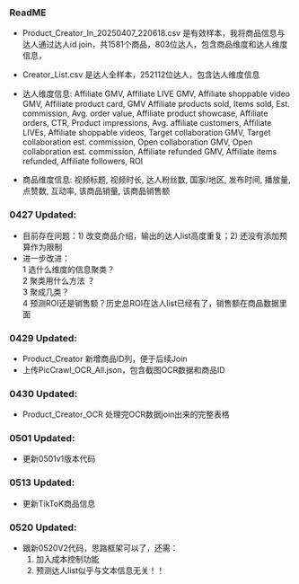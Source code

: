 ### ReadME
- Product_Creator_In_20250407_220618.csv 是有效样本，我将商品信息与达人通过达人id join，共1581个商品，803位达人，包含商品维度和达人维度信息，
- Creator_List.csv 是达人全样本，252112位达人，包含达人维度信息

- 达人维度信息:
  Affiliate GMV, Affiliate LIVE GMV, Affiliate shoppable video GMV, Affiliate product card,
  GMV Affiliate products sold, Items sold, Est. commission, Avg. order value, Affiliate product showcase,
  Affiliate orders, CTR, Product impressions, Avg. affiliate customers, Affiliate LIVEs,
  Affiliate shoppable videos, Target collaboration GMV, Target collaboration est. commission, Open collaboration GMV,
  Open collaboration est. commission, Affiliate refunded GMV, Affiliate items refunded, Affiliate followers, ROI
- 商品维度信息:
  视频标题, 视频时长, 达人粉丝数, 国家/地区, 发布时间, 播放量, 点赞数, 互动率, 该商品销量, 该商品销售额

### 0427 Updated:
- 目前存在问题：1) 改变商品介绍，输出的达人list高度重复；2) 还没有添加预算作为限制
- 进一步改进：<br>
  1 选什么维度的信息聚类？<br>
  2 聚类用什么方法 ？<br>
  3 聚成几类？<br>
  4 预测ROI还是销售额？历史总ROI在达人list已经有了，销售额在商品数据里面

### 0429 Updated:
- Product_Creator 新增商品ID列，便于后续Join
- 上传PicCrawl_OCR_All.json，包含截图OCR数据和商品ID

### 0430 Updated:
- Product_Creator_OCR 处理完OCR数据join出来的完整表格

### 0501 Updated:
- 更新0501v1版本代码

### 0513 Updated:
- 更新TikToK商品信息

### 0520 Updated:
- 跟新0520V2代码，思路框架可以了，还需：
  1. 加入成本控制功能
  2. 预测达人list似乎与文本信息无关！！
